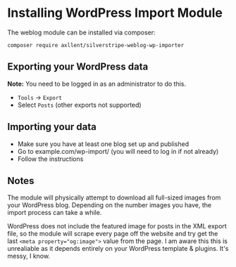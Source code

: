# Installing WordPress Import Module

The weblog module can be installed via composer:

```
composer require axllent/silverstripe-weblog-wp-importer
```

## Exporting your WordPress data

**Note:** You need to be logged in as an administrator to do this.

- `Tools` -> `Export`
- Select `Posts` (other exports not supported)


## Importing your data

- Make sure you have at least one blog set up and published
- Go to example.com/wp-import/ (you will need to log in if not already)
- Follow the instructions


## Notes

The module will physically attempt to download all full-sized images from your WordPress blog.
Depending on the number images you have, the import process can take a while.

WordPress does not include the featured image for posts in the XML export file, so the module will
scrape every page off the website and try get the last `<meta property="og:image">` value from the page.
I am aware this this is unrealiable as it depends entirely on your WordPress template & plugins.
It's messy, I know.

